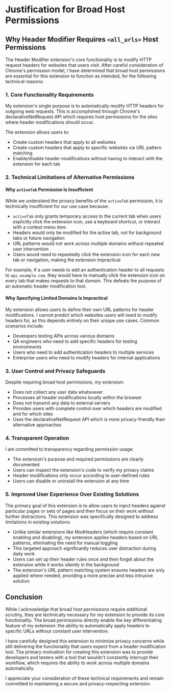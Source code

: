 # Justification for Broad Host Permissions

## Why Header Modifier Requires `<all_urls>` Host Permissions

The Header Modifier extension's core functionality is to modify HTTP request headers for websites that users visit. After careful consideration of Chrome's permission model, I have determined that broad host permissions are essential for this extension to function as intended, for the following technical reasons:

### 1. Core Functionality Requirements

My extension's single purpose is to automatically modify HTTP headers for outgoing web requests. This is accomplished through Chrome's declarativeNetRequest API which requires host permissions for the sites where header modifications should occur. 

The extension allows users to:
- Create custom headers that apply to all websites
- Create custom headers that apply to specific websites via URL pattern matching
- Enable/disable header modifications without having to interact with the extension for each tab

### 2. Technical Limitations of Alternative Permissions

#### Why `activeTab` Permission Is Insufficient

While we understand the privacy benefits of the `activeTab` permission, it is technically insufficient for our use case because:

- `activeTab` only grants temporary access to the current tab when users explicitly click the extension icon, use a keyboard shortcut, or interact with a context menu item
- Headers would only be modified for the active tab, not for background tabs or future navigation
- URL patterns would not work across multiple domains without repeated user intervention
- Users would need to repeatedly click the extension icon for each new tab or navigation, making the extension impractical

For example, if a user needs to add an authentication header to all requests to `api.example.com`, they would have to manually click the extension icon on every tab that makes requests to that domain. This defeats the purpose of an automatic header modification tool.

#### Why Specifying Limited Domains Is Impractical

My extension allows users to define their own URL patterns for header modifications. I cannot predict which websites users will need to modify headers for, as this depends entirely on their unique use cases. Common scenarios include:

- Developers testing APIs across various domains
- QA engineers who need to add specific headers for testing environments
- Users who need to add authentication headers to multiple services
- Enterprise users who need to modify headers for internal applications

### 3. User Control and Privacy Safeguards

Despite requiring broad host permissions, my extension:

- Does not collect any user data whatsoever
- Processes all header modifications locally within the browser
- Does not transmit any data to external servers
- Provides users with complete control over which headers are modified and for which sites
- Uses the declarativeNetRequest API which is more privacy-friendly than alternative approaches

### 4. Transparent Operation

I am committed to transparency regarding permission usage:

- The extension's purpose and required permissions are clearly documented
- Users can inspect the extension's code to verify my privacy claims
- Header modifications only occur according to user-defined rules
- Users can disable or uninstall the extension at any time

### 5. Improved User Experience Over Existing Solutions

The primary goal of this extension is to allow users to inject headers against particular pages or sets of pages and then focus on their work without further distractions. This extension was specifically designed to address limitations in existing solutions:

- Unlike similar extensions like ModHeaders (which require constant enabling and disabling), my extension applies headers based on URL patterns, eliminating the need for manual toggling
- This targeted approach significantly reduces user distraction during daily work
- Users can set up their header rules once and then forget about the extension while it works silently in the background
- The extension's URL pattern matching system ensures headers are only applied where needed, providing a more precise and less intrusive solution

## Conclusion

While I acknowledge that broad host permissions require additional scrutiny, they are technically necessary for my extension to provide its core functionality. The broad permissions directly enable the key differentiating feature of my extension: the ability to automatically apply headers to specific URLs without constant user intervention.

I have carefully designed this extension to minimize privacy concerns while still delivering the functionality that users expect from a header modification tool. The primary motivation for creating this extension was to provide developers and testers with a tool that wouldn't constantly interrupt their workflow, which requires the ability to work across multiple domains automatically.

I appreciate your consideration of these technical requirements and remain committed to maintaining a secure and privacy-respecting extension.
